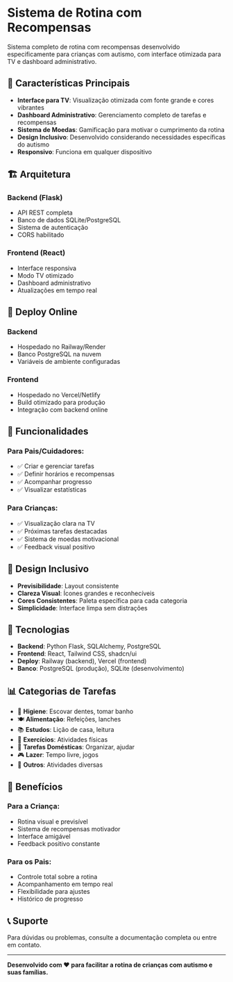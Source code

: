# Sistema de Rotina com Recompensas

Sistema completo de rotina com recompensas desenvolvido especificamente para crianças com autismo, com interface otimizada para TV e dashboard administrativo.

## 🎯 Características Principais

- **Interface para TV**: Visualização otimizada com fonte grande e cores vibrantes
- **Dashboard Administrativo**: Gerenciamento completo de tarefas e recompensas
- **Sistema de Moedas**: Gamificação para motivar o cumprimento da rotina
- **Design Inclusivo**: Desenvolvido considerando necessidades específicas do autismo
- **Responsivo**: Funciona em qualquer dispositivo

## 🏗️ Arquitetura

### Backend (Flask)
- API REST completa
- Banco de dados SQLite/PostgreSQL
- Sistema de autenticação
- CORS habilitado

### Frontend (React)
- Interface responsiva
- Modo TV otimizado
- Dashboard administrativo
- Atualizações em tempo real

## 🚀 Deploy Online

### Backend
- Hospedado no Railway/Render
- Banco PostgreSQL na nuvem
- Variáveis de ambiente configuradas

### Frontend
- Hospedado no Vercel/Netlify
- Build otimizado para produção
- Integração com backend online

## 📱 Funcionalidades

### Para Pais/Cuidadores:
- ✅ Criar e gerenciar tarefas
- ✅ Definir horários e recompensas
- ✅ Acompanhar progresso
- ✅ Visualizar estatísticas

### Para Crianças:
- ✅ Visualização clara na TV
- ✅ Próximas tarefas destacadas
- ✅ Sistema de moedas motivacional
- ✅ Feedback visual positivo

## 🎨 Design Inclusivo

- **Previsibilidade**: Layout consistente
- **Clareza Visual**: Ícones grandes e reconhecíveis
- **Cores Consistentes**: Paleta específica para cada categoria
- **Simplicidade**: Interface limpa sem distrações

## 🔧 Tecnologias

- **Backend**: Python Flask, SQLAlchemy, PostgreSQL
- **Frontend**: React, Tailwind CSS, shadcn/ui
- **Deploy**: Railway (backend), Vercel (frontend)
- **Banco**: PostgreSQL (produção), SQLite (desenvolvimento)

## 📊 Categorias de Tarefas

- 🧼 **Higiene**: Escovar dentes, tomar banho
- 🍽️ **Alimentação**: Refeições, lanches
- 📚 **Estudos**: Lição de casa, leitura
- 🏃 **Exercícios**: Atividades físicas
- 🧹 **Tarefas Domésticas**: Organizar, ajudar
- 🎮 **Lazer**: Tempo livre, jogos
- 📝 **Outros**: Atividades diversas

## 🌟 Benefícios

### Para a Criança:
- Rotina visual e previsível
- Sistema de recompensas motivador
- Interface amigável
- Feedback positivo constante

### Para os Pais:
- Controle total sobre a rotina
- Acompanhamento em tempo real
- Flexibilidade para ajustes
- Histórico de progresso

## 📞 Suporte

Para dúvidas ou problemas, consulte a documentação completa ou entre em contato.

---

**Desenvolvido com ❤️ para facilitar a rotina de crianças com autismo e suas famílias.**

